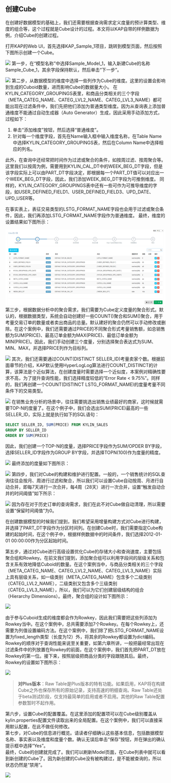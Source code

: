 ## 创建Cube

在创建好数据模型的基础上，我们还需要根据查询需求定义度量的预计算类型、维度的组合等，这个过程就是Cube设计的过程。本文将以KAP自带的样例数据为例，介绍Cube的创建过程。


打开KAP的Web UI，首先选择KAP\_Sample\_1项目，跳转到模型页面，然后按照下图所示创建一个Cube。

![](images/createcube_1.png)
第一步，在“模型名称”中选择Sample\_Model\_1，输入新建Cube的名称Sample\_Cube\_1，其余字段保持默认，然后单击“下一步”。

![](images/createcube_2.png)
第二步，从数据模型的维度中选择一些列作为Cube的维度。这里的设置会影响到生成的Cuboid数量，进而影响Cube的数据量大小。
在KYLIN\_CATEGORY\_GROUPINGS表里，和商品分类相关的三个字段（META\_CATEG\_NAME、CATEG\_LVL2\_NAME、CATEG\_LVL3\_NAME）都可能出现在过滤条件中，我们先把他们添加为普通类型维度。因为从查询表上添加普通维度不能通过自动生成器（Auto Generator）生成，因此采用手动添加方式，过程如下：

1. 单击“添加维度”按钮，然后选择“普通维度”。
2. 针对每一个维度字段，首先在Name输入框中输入维度名称，在Table Name中选择KYLIN_CATEGORY_GROUPINGS表，然后在Column Name中选择相应的列名。

此外，在查询中还经常把时间作为过滤或聚合的条件，如按周过滤、按周聚合等。这里我们以按周为例，需要用到KYLIN_CAL_DT中的WEEK_BEG_DT字段，但是该字段实际上可以由PART_DT字段决定，即根据每一个PART_DT值可以对应出一个WEEK_BEG_DT字段，因此，我们添加WEEK_BEG_DT字段为可推倒维度。
同样的，KYLIN_CATEGORY_GROUPINGS表中还有一些可作为可推导维度的字段，如USER_DEFINED_FIELD1、USER_DEFINED_FIELD3、UPD_DATE、UPD_USER等。

在事实表上，表征交易类型的LSTG_FORMAT_NAME字段也会用于过滤或聚合条件，因此，我们再添加LSTG_FORMAT_NAME字段作为普通维度。
最终，维度的设置结果如下图所示：

![](images/createcube_3.png)
第三步，根据数据分析中的聚合需求，我们需要为Cube定义度量的聚合形式。默认的，根据数据类型，系统会自动创建好一些COUNT()聚合和SUM()聚合，用于考量交易订单的数量或者卖出商品的总量。默认建好的聚合仍然可以手动修改或删除。在这个案例中，我们还需要通过PRICE的不同聚合形式考量销售额，如总销售额为SUM(PRICE)、最高订单金额为MAX(PRICE)、最低订单金额为MIN(PRICE)。因此，我们手动创建三个度量，分别选择聚合表达式为SUM、MIN、MAX，并选择PRICE列作为目标列。

![](images/createcube_4.png)
其次，我们还需要通过COUNT(DISTINCT SELLER_ID)考量卖家个数。根据前面章节的介绍，KAP默认使用HyperLogLog算法进行COUNT_DISTINCT的计算，该算法是个近似算法，在创建度量时需要选择一个近似度，本案例对精确性要求不高，为了提升查询性能，我们选择精度较低的“Error Rate < 9.75%”。同样的，我们再创建一个COUNT(DISTINCT LSTG_FORMAT_NAME)的度量考量不同条件下的交易类型。

![](images/createcube_5.png)
在销售业务分析的场景中，往往需要挑选出销售业绩最好的商家，这时候就需要TOP-N的度量了。在这个例子中，我们会选出SUM(PRICE)最高的一些SELLER_ID，实际上就是执行如下的SQL语句：

```sql
SELECT SELLER_ID, SUM(PRICE) FROM KYLIN_SALES 
GROUP BY SELLER_ID 
ORDER BY SUM(PRICE)
```
因此，我们创建一个TOP-N的度量，选择PRICE字段作为SUM/OPDER BY字段，选择SELLER_ID字段作为GROUP BY字段，并选择TOPN(100)作为度量的精度。

![](images/createcube_6.png)
最终添加的度量如下图所示：

![](images/createcube_7.png)
第四步，我们对Cube的构建和维护进行配置。一般的，一个销售统计的SQL查询往往会按月、周进行过滤和聚合，所以我们可以设置Cube自动按周、月进行自动合并，即每7天进行一次合并，每4周（28天）进行一次合并，设置“触发自动合并的时间阈值”如下所示：

![](images/createcube_8.png)
因为存在对于历史订单的查询需求，我们在此不对Cube做自动清理，所以需要设置“保留时间阈值”为0。

在创建数据模型的时候我们提到，我们希望采用增量构建方式对Cube进行构建，并选择了PART_DT字段作为分区时间列。在创建Cube时，我们需要指定Cube构建的起始时间，在这个例子中，根据样例数据中的时间条件，我们选择2012-01-01 00:00:00作为分区起始时间。


第五步，通过对Cube进行高级设置优化Cube的存储大小和查询速度，主要包括聚合组和Rowkey。在前文我们提到，添加聚合组可以利用字段间的层级关系和包含关系有效地降低Cuboid的数量。在这个案例当中，与商品分类相关的三个字段（META_CATEG_NAME、CATEG_LVL2_NAME、CATEG_LVL3_NAME）实际上具有层级关系，如一级类别（META_CATEG_NAME）包含多个二级类别（CATEG_LVL2_NAME），二级类别又包含多个三级类别（CATEG_LVL3_NAME），所以，我们可以为它们创建层级结构的组合（Hierarchy Dimensions）。最终，聚合组的设计如下图所示：

![](images/createcube_9.png)

由于参与Cuboid生成的维度都会作为Rowkey，因此我们需要把这些列添加为Rowkey当中。在这个案例中，总共需要添加7个Rowkey。在每个Rowkey上，还需要为列值设置编码方法。在这个案例中，我们除了把LSTG_FORMAT_NAME设置为fixed_length类型（长度为12）外，将其余的Rowkey都设置为dict编码。 
Rowkey的顺序对于查询性能来说至关重要，如第六章所讲，一般把最经常出现在过滤条件中的列放置在Rowkey的前面，在这个案例中，我们首先把PART_DT放在Rowkey的第一位。接下来，按照层级把商品分类的字段跟随其后。最终，Rowkey的设置如下图所示：

![](images/createcube_10.png)


> **对Plus版本**：Raw Table是Plus版本的特有功能。如果启用，KAP将在构建Cube之外也保存所有的原始记录，支持高速的明细查询。Raw Table还处于beta测试阶段，仅支持最简单的启用或者不启用。其他的Raw Table配置参数暂时不起作用。

第六步，设置Cube的配置覆盖。在这里添加的配置项可以在Cube级别覆盖从kylin.properties配置文件读取出来的全局配置。在这个案例中，我们可以直接采用默认配置，在此不做任何修改。
​	
第七步，对Cube的信息进行概览。请读者仔细确认这些基本信息，包括数据模型名称、事实表以及维度和度量个数。确认无误后单击“保存”按钮，并在弹出的确认提示框中选择“Yes”。
​	
最终，Cube的创建就完成了。我们可以刷新Model页面，在Cube列表中就可以看到新创建的Cube了。因为新创建的Cube没有被构建过，是不能被查询的，所以状态仍然是“禁用”。

![](images/createcube_11.png)